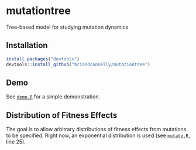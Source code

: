 # mutationtree
Tree-based model for studying mutation dynamics

## Installation

```r
install.packages("devtools")
devtools::install_github("briandconnelly/mutationtree")
```

## Demo

See [`demo.R`](demo.R) for a simple demonstration.


## Distribution of Fitness Effects

The goal is to allow arbitrary distributions of fitness effects from mutations to be specified. Right now, an exponential distribution is used (see [`mutate.R`](R/mutate.R), line 25).

